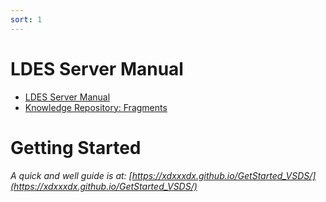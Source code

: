 ```yaml
---
sort: 1
---
```


# LDES Server Manual


<!-- {% include list.liquid %} -->

- [LDES Server Manual](https://xdxxxdx.github.io/githubpagesxd/ConfigurationsRun/)
- [Knowledge Repository: Fragments](https://xdxxxdx.github.io/githubpagesxd/Fragments/)   
  

# Getting Started
*A quick and well guide is at: [https://xdxxxdx.github.io/GetStarted_VSDS/](https://xdxxxdx.github.io/GetStarted_VSDS/)*
